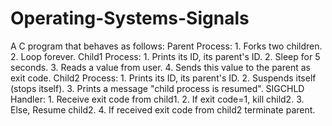 # Operating-Systems-Signals
A C program that behaves as follows: Parent Process: 1. Forks two children. 2. Loop forever. Child1 Process: 1. Prints its ID, its parent's ID. 2. Sleep for 5 seconds. 3. Reads a value from user. 4. Sends this value to the parent as exit code. Child2 Process: 1. Prints its ID, its parent's ID. 2. Suspends itself (stops itself). 3. Prints a message "child process is resumed". SIGCHLD Handler: 1. Receive exit code from child1. 2. If exit code=1, kill child2. 3. Else, Resume child2. 4. If received exit code from child2 terminate parent.
